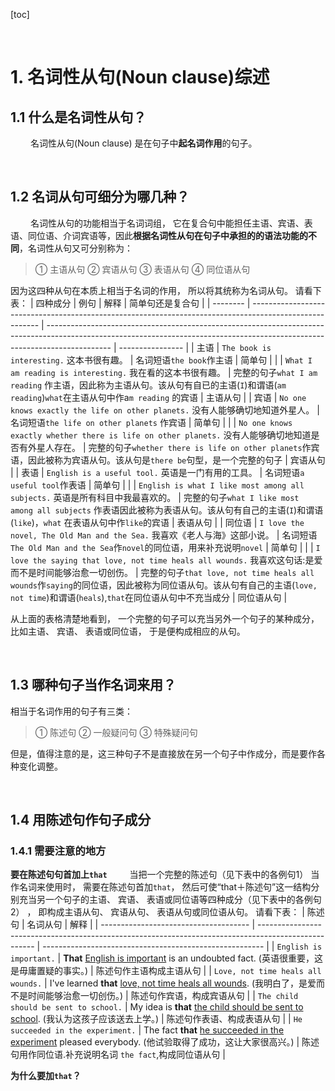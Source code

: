 [toc]






&emsp;
&emsp; 
# 1. 名词性从句(Noun clause)综述
## 1.1 什么是名词性从句？
&emsp;&emsp; 名词性从句(Noun clause) 是在句子中**起名词作用**的句子。


&emsp;
## 1.2 名词从句可细分为哪几种？
&emsp;&emsp; 名词性从句的功能相当于名词词组， 它在复合句中能担任主语、宾语、表语、同位语、介词宾语等，因此**根据名词性从句在句子中承担的的语法功能的不同**，名词性从句又可分别称为：
> ① 主语从句
> ② 宾语从句
> ③ 表语从句
> ④ 同位语从句
> 
因为这四种从句在本质上相当于名词的作用， 所以将其统称为名词从句。 请看下表：
| 四种成分 | 例句                                                                                                    | 解释                                                                                                                                                                         | 简单句还是复合句 |
| -------- | ------------------------------------------------------------------------------------------------------- | ---------------------------------------------------------------------------------------------------------------------------------------------------------------------------- | ---------------- |
| 主语     | `The book is interesting.` 这本书很有趣。                                                               | 名词短语`the book`作主语                                                                                                                                                     | 简单句           |
|          | `What I am reading is interesting.` 我在看的这本书很有趣。                                              | 完整的句子`what I am reading` 作主语，因此称为主语从句。该从句有自已的主语(`I`)和谓语(`am reading`)`what`在主语从句中作a`m reading` 的宾语                                   | 主语从句         |
| 宾语     | `No one knows exactly the life on other planets.` 没有人能够确切地知道外星人。                          | 名词短语`the life on other planets` 作宾语                                                                                                                                   | 简单句           |
|          | `No one knows exactly whether there is life on other planets.` 没有人能够确切地知道是否有外星人存在。   | 完整的句子`whether there is life on other planets`作宾语，因此被称为宾语从句。该从句是`there be`句型，是一个完整的句子                                                       | 宾语从句         |
| 表语     | `English is a useful tool.` 英语是一门有用的工具。                                                      | 名词短语`a useful tool`作表语                                                                                                                                                | 简单句           |
|          | `English is what I like most among all subjects.` 英语是所有科目中我最喜欢的。                          | 完整的句子`what I like most among all subjects` 作表语因此被称为表语从句。该从句有自己的主语(`I`)和谓语(`like`)，`what` 在表语从句中作`like`的宾语                           | 表语从句         |
| 同位语   | `I love the novel, The Old Man and the Sea.` 我喜欢《老人与海》这部小说。                               | 名词短语`The Old Man and the Sea`作`novel`的同位语，用来补充说明`novel`                                                                                                      | 简单句           |
|          | `I love the saying that love, not time heals all wounds.` 我喜欢这句话:是爱而不是时间能够治愈一切创伤。 | 完整的句子`that love, not time heals all wounds`作`saying`的同位语，因此被称为同位语从句。该从句有自己的主语(`love, not time`)和谓语(`heals`),`that`在同位语从句中不充当成分 | 同位语从句       |

从上面的表格清楚地看到， 一个完整的句子可以充当另外一个句子的某种成分， 比如主语、 宾语、 表语或同位语， 于是便构成相应的从句。 


&emsp;
## 1.3 哪种句子当作名词来用？
相当于名词作用的句子有三类： 
> ① 陈述句
> ② 一般疑问句
> ③ 特殊疑问句
> 
但是，值得注意的是，这三种句子不是直接放在另一个句子中作成分，而是要作各种变化调整。 


&emsp;
## 1.4 用陈述句作句子成分
### 1.4.1 需要注意的地方
**要在陈述句句首加上`that`**
&emsp;&emsp; 当把一个完整的陈述句（见下表中的各例句1） 当作名词来使用时， 需要在陈述句首加`that`， 然后可使“that＋陈述句”这一结构分别充当另一个句子的主语、 宾语、 表语或同位语等四种成分（见下表中的各例句2） ， 即构成主语从句、 宾语从句、 表语从句或同位语从句。 请看下表：
| 陈述句                                | 名词从句                                                                                             | 解释                                                    |
| ------------------------------------- | ---------------------------------------------------------------------------------------------------- | ------------------------------------------------------- |
| `English is important.`               | **That** <u>English is important</u> is an undoubted fact. (英语很重要，这是毋庸置疑的事实。)                   | 陈述句作主语构成主语从句                                |
| `Love, not time heals all wounds.`    | I've learned **that** <u>love, not time heals all wounds</u>. (我明白了，是爱而不是时间能够治愈一切创伤。)      | 陈述句作宾语，构成宾语从句                              |
| `The child should be sent to school.` | My idea is **that** <u>the child should be sent to school</u>. (我认为这孩子应该送去上学。)                     | 陈述句作表语、构成表语从句                              |
| `He succeeded in the experiment.`     | The fact **that** <u>he succeeded in the experiment</u> pleased everybody. (他试验取得了成功，这让大家很高兴。) | 陈述句用作同位语.补充说明名词 `the fact`,构成同位语从句 |

**为什么要加`that`？**


